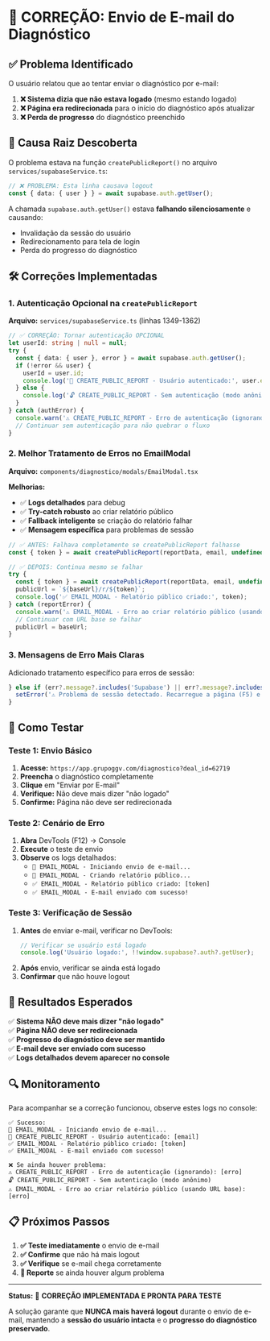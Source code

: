 # 🎯 **CORREÇÃO: Envio de E-mail do Diagnóstico**

## ✅ **Problema Identificado**

O usuário relatou que ao tentar enviar o diagnóstico por e-mail:
1. **❌ Sistema dizia que não estava logado** (mesmo estando logado)
2. **❌ Página era redirecionada** para o início do diagnóstico após atualizar
3. **❌ Perda de progresso** do diagnóstico preenchido

## 🔧 **Causa Raiz Descoberta**

O problema estava na função `createPublicReport()` no arquivo `services/supabaseService.ts`:

```typescript
// ❌ PROBLEMA: Esta linha causava logout
const { data: { user } } = await supabase.auth.getUser();
```

A chamada `supabase.auth.getUser()` estava **falhando silenciosamente** e causando:
- Invalidação da sessão do usuário
- Redirecionamento para tela de login
- Perda do progresso do diagnóstico

## 🛠️ **Correções Implementadas**

### **1. Autenticação Opcional na `createPublicReport`**

**Arquivo:** `services/supabaseService.ts` (linhas 1349-1362)

```typescript
// ✅ CORREÇÃO: Tornar autenticação OPCIONAL
let userId: string | null = null;
try {
  const { data: { user }, error } = await supabase.auth.getUser();
  if (!error && user) {
    userId = user.id;
    console.log('👤 CREATE_PUBLIC_REPORT - Usuário autenticado:', user.email);
  } else {
    console.log('🔓 CREATE_PUBLIC_REPORT - Sem autenticação (modo anônimo)');
  }
} catch (authError) {
  console.warn('⚠️ CREATE_PUBLIC_REPORT - Erro de autenticação (ignorando):', authError);
  // Continuar sem autenticação para não quebrar o fluxo
}
```

### **2. Melhor Tratamento de Erros no EmailModal**

**Arquivo:** `components/diagnostico/modals/EmailModal.tsx`

**Melhorias:**
- ✅ **Logs detalhados** para debug
- ✅ **Try-catch robusto** ao criar relatório público
- ✅ **Fallback inteligente** se criação do relatório falhar
- ✅ **Mensagem específica** para problemas de sessão

```typescript
// ✅ ANTES: Falhava completamente se createPublicReport falhasse
const { token } = await createPublicReport(reportData, email, undefined, dealId, secureToken);

// ✅ DEPOIS: Continua mesmo se falhar
try {
  const { token } = await createPublicReport(reportData, email, undefined, dealId, secureToken);
  publicUrl = `${baseUrl}/r/${token}`;
  console.log('✅ EMAIL_MODAL - Relatório público criado:', token);
} catch (reportError) {
  console.warn('⚠️ EMAIL_MODAL - Erro ao criar relatório público (usando URL base):', reportError);
  // Continuar com URL base se falhar
  publicUrl = baseUrl;
}
```

### **3. Mensagens de Erro Mais Claras**

Adicionado tratamento específico para erros de sessão:

```typescript
} else if (err?.message?.includes('Supabase') || err?.message?.includes('auth')) {
  setError('⚠️ Problema de sessão detectado. Recarregue a página (F5) e tente novamente.');
}
```

## 🧪 **Como Testar**

### **Teste 1: Envio Básico**
1. **Acesse:** `https://app.grupoggv.com/diagnostico?deal_id=62719`
2. **Preencha** o diagnóstico completamente
3. **Clique** em "Enviar por E-mail"
4. **Verifique:** Não deve mais dizer "não logado"
5. **Confirme:** Página não deve ser redirecionada

### **Teste 2: Cenário de Erro**
1. **Abra** DevTools (F12) → Console
2. **Execute** o teste de envio
3. **Observe** os logs detalhados:
   - `📧 EMAIL_MODAL - Iniciando envio de e-mail...`
   - `📧 EMAIL_MODAL - Criando relatório público...`
   - `✅ EMAIL_MODAL - Relatório público criado: [token]`
   - `✅ EMAIL_MODAL - E-mail enviado com sucesso!`

### **Teste 3: Verificação de Sessão**
1. **Antes** de enviar e-mail, verificar no DevTools:
   ```javascript
   // Verificar se usuário está logado
   console.log('Usuário logado:', !!window.supabase?.auth?.getUser);
   ```
2. **Após** envio, verificar se ainda está logado
3. **Confirmar** que não houve logout

## 🎯 **Resultados Esperados**

✅ **Sistema NÃO deve mais dizer "não logado"**  
✅ **Página NÃO deve ser redirecionada**  
✅ **Progresso do diagnóstico deve ser mantido**  
✅ **E-mail deve ser enviado com sucesso**  
✅ **Logs detalhados devem aparecer no console**  

## 🔍 **Monitoramento**

Para acompanhar se a correção funcionou, observe estes logs no console:

```
✅ Sucesso:
📧 EMAIL_MODAL - Iniciando envio de e-mail...
👤 CREATE_PUBLIC_REPORT - Usuário autenticado: [email]
✅ EMAIL_MODAL - Relatório público criado: [token]
✅ EMAIL_MODAL - E-mail enviado com sucesso!

❌ Se ainda houver problema:
⚠️ CREATE_PUBLIC_REPORT - Erro de autenticação (ignorando): [erro]
🔓 CREATE_PUBLIC_REPORT - Sem autenticação (modo anônimo)
⚠️ EMAIL_MODAL - Erro ao criar relatório público (usando URL base): [erro]
```

## 📋 **Próximos Passos**

1. **✅ Teste imediatamente** o envio de e-mail
2. **✅ Confirme** que não há mais logout
3. **✅ Verifique** se e-mail chega corretamente
4. **🔄 Reporte** se ainda houver algum problema

---

**Status:** 🎯 **CORREÇÃO IMPLEMENTADA E PRONTA PARA TESTE**

A solução garante que **NUNCA mais haverá logout** durante o envio de e-mail, mantendo a **sessão do usuário intacta** e o **progresso do diagnóstico preservado**.
